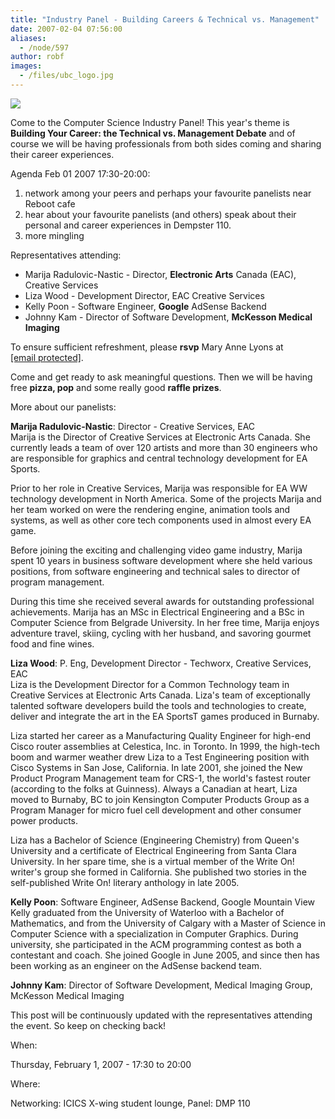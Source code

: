 ```yaml
---
title: "Industry Panel - Building Careers & Technical vs. Management"
date: 2007-02-04 07:56:00
aliases:
  - /node/597
author: robf
images:
  - /files/ubc_logo.jpg
---
```


![](/files/ubc_logo.jpg)

Come to the Computer Science Industry Panel! This year's theme is **Building Your Career: the Technical vs. Management Debate** and of course we will be having professionals from both sides coming and sharing their career experiences.

Agenda Feb 01 2007 17:30-20:00:
1. network among your peers and perhaps your favourite panelists near Reboot cafe
2. hear about your favourite panelists (and others) speak about their personal and career experiences in Dempster 110.
3. more mingling

Representatives attending:
- Marija Radulovic-Nastic - Director, **Electronic Arts** Canada (EAC), Creative Services
- Liza Wood - Development Director, EAC Creative Services
- Kelly Poon - Software Engineer, **Google** AdSense Backend
- Johnny Kam - Director of Software Development, **McKesson Medical Imaging**

To ensure sufficient refreshment, please **rsvp** Mary Anne Lyons at [\[email protected\]](/cdn-cgi/l/email-protection#127e6b7d7c617f5271613c6770713c7173).

Come and get ready to ask meaningful questions. Then we will be having free **pizza, pop** and some really good **raffle prizes**.

More about our panelists:

**Marija Radulovic-Nastic**: Director - Creative Services, EAC \
Marija is the Director of Creative Services at Electronic Arts Canada. She currently leads a team of over 120 artists and more than 30 engineers who are responsible for graphics and central technology development for EA Sports.

Prior to her role in Creative Services, Marija was responsible for EA WW technology development in North America. Some of the projects Marija and her team worked on were the rendering engine, animation tools and systems, as well as other core tech components used in almost every EA game.

Before joining the exciting and challenging video game industry, Marija spent 10 years in business software development where she held various positions, from software engineering and technical sales to director of program management.

During this time she received several awards for outstanding professional achievements. Marija has an MSc in Electrical Engineering and a BSc in Computer Science from Belgrade University. In her free time, Marija enjoys adventure travel, skiing, cycling with her husband, and savoring gourmet food and fine wines.




**Liza Wood**: P. Eng, Development Director - Techworx, Creative Services, EAC \
Liza is the Development Director for a Common Technology team in Creative Services at Electronic Arts Canada. Liza's team of exceptionally talented software developers build the tools and technologies to create, deliver and integrate the art in the EA SportsT games produced in Burnaby.

Liza started her career as a Manufacturing Quality Engineer for high-end Cisco router assemblies at Celestica, Inc. in Toronto. In 1999, the high-tech boom and warmer weather drew Liza to a Test Engineering position with Cisco Systems in San Jose, California. In late 2001, she joined the New Product Program Management team for CRS-1, the world's fastest router (according to the folks at Guinness). Always a Canadian at heart, Liza moved to Burnaby, BC to join Kensington Computer Products Group as a Program Manager for micro fuel cell development and other consumer power products.

Liza has a Bachelor of Science (Engineering Chemistry) from Queen's University and a certificate of Electrical Engineering from Santa Clara University. In her spare time, she is a virtual member of the Write On! writer's group she formed in California. She published two stories in the self-published Write On! literary anthology in late 2005.




**Kelly Poon**: Software Engineer, AdSense Backend, Google Mountain View \
Kelly graduated from the University of Waterloo with a Bachelor of Mathematics, and from the University of Calgary with a Master of Science in Computer Science with a specialization in Computer Graphics. During university, she participated in the ACM programming contest as both a contestant and coach. She joined Google in June 2005, and since then has been working as an engineer on the AdSense backend team.




**Johnny Kam**: Director of Software Development, Medical Imaging Group, McKesson Medical
Imaging

This post will be continuously updated with the representatives attending the event. So keep on checking back!

When: 

Thursday, February 1, 2007 - 17:30 to 20:00

Where: 

Networking: ICICS X-wing student lounge, Panel: DMP 110
